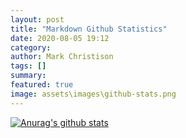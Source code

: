 ```yaml
---
layout: post
title: "Markdown Github Statistics"
date: 2020-08-05 19:12
category: 
author: Mark Christison
tags: []
summary:
featured: true
image: assets\images\github-stats.png
---
```


[![Anurag's github stats](https://github-readme-stats.vercel.app/api?username=MCKevmeister)](https://github.com/anuraghazra/github-readme-stats)